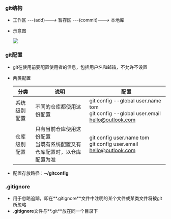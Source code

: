 ### git结构

* 工作区 ---(add)---> 暂存区 ---(commit)---> 本地库

* 示意图

  ![](https://github.com/gothicrush/learning/blob/master/Git/02.git%E5%B7%A5%E4%BD%9C%E7%BB%93%E6%9E%84%2B%E9%85%8D%E7%BD%AE/images/git%E7%BB%93%E6%9E%84.PNG)

  


### git配置

* git在使用前要配置使用者的信息，包括用户名和邮箱，不允许不设置

* 两类配置

  | 分类         | 说明                                                         | 配置                                                         |
  | ------------ | ------------------------------------------------------------ | ------------------------------------------------------------ |
  | 系统级别配置 | 不同的仓库都使用这份配置                                     | git config --global user.name tom<br />git config --global user.email hello@outlook.com |
  | 仓库级别配置 | 只有当前仓库使用这份配置<br />当既有系统配置又有仓库配置时，以仓库配置为准 | git config user.name tom<br />git config user.email hello@outlook.com |

* 配置存放路径：**~/gitconfig**



### .gitignore

* 用于忽略追踪，即在**.gitignore**文件中注明的某个文件或某类文件将被git所忽略
* **.gitignore**文件与**.git**放在同一个目录下